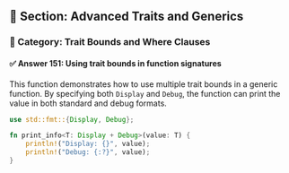 ## 📘 Section: Advanced Traits and Generics  
### 🔹 Category: Trait Bounds and Where Clauses  
#### ✅ Answer 151: Using trait bounds in function signatures

This function demonstrates how to use multiple trait bounds in a generic function. By specifying both `Display` and `Debug`, the function can print the value in both standard and debug formats.

```rust
use std::fmt::{Display, Debug};

fn print_info<T: Display + Debug>(value: T) {
    println!("Display: {}", value);
    println!("Debug: {:?}", value);
}
```

